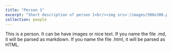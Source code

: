 ```yaml
---
title: "Person 1"
excerpt: "Short description of person 1<br/><img src='/images/500x300.png'>"
collection: people
---
```


This is a person. It can be have images or nice text. If you name the file .md, it will be parsed as markdown. If you name the file .html, it will be parsed as HTML. 

